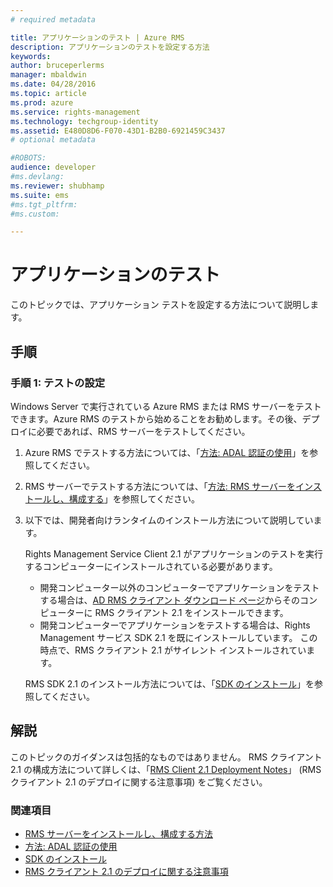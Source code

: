 ```yaml
---
# required metadata

title: アプリケーションのテスト | Azure RMS
description: アプリケーションのテストを設定する方法
keywords:
author: bruceperlerms
manager: mbaldwin
ms.date: 04/28/2016
ms.topic: article
ms.prod: azure
ms.service: rights-management
ms.technology: techgroup-identity
ms.assetid: E480D8D6-F070-43D1-B2B0-6921459C3437
# optional metadata

#ROBOTS:
audience: developer
#ms.devlang:
ms.reviewer: shubhamp
ms.suite: ems
#ms.tgt_pltfrm:
#ms.custom:

---
```


# アプリケーションのテスト

このトピックでは、アプリケーション テストを設定する方法について説明します。

## 手順

### 手順 1: テストの設定

Windows Server で実行されている Azure RMS または RMS サーバーをテストできます。Azure RMS のテストから始めることをお勧めします。その後、デプロイに必要であれば、RMS サーバーをテストしてください。

1. Azure RMS でテストする方法については、「[方法: ADAL 認証の使用](how-to-use-adal-authentication.md)」を参照してください。
2. RMS サーバーでテストする方法については、「[方法: RMS サーバーをインストールし、構成する](how-to-install-and-configure-an-rms-server.md)」を参照してください。
3. 以下では、開発者向けランタイムのインストール方法について説明しています。

   Rights Management Service Client 2.1 がアプリケーションのテストを実行するコンピューターにインストールされている必要があります。
   - 開発コンピューター以外のコンピューターでアプリケーションをテストする場合は、[AD RMS クライアント ダウンロード ページ](http://www.microsoft.com/en-us/download/details.aspx?id=38396)からそのコンピューターに RMS クライアント 2.1 をインストールできます。
   - 開発コンピューターでアプリケーションをテストする場合は、Rights Management サービス SDK 2.1 を既にインストールしています。 この時点で、RMS クライアント 2.1 がサイレント インストールされています。

    RMS SDK 2.1 のインストール方法については、「[SDK のインストール](create-your-first-rights-aware-application.md)」を参照してください。

## 解説

このトピックのガイダンスは包括的なものではありません。 RMS クライアント 2.1 の構成方法について詳しくは、「[RMS Client 2.1 Deployment Notes](https://technet.microsoft.com/en-us/library/jj159267(WS.10).aspx)」 (RMS クライアント 2.1 のデプロイに関する注意事項) をご覧ください。

### 関連項目

* [RMS サーバーをインストールし、構成する方法](how-to-install-and-configure-an-rms-server.md)
* [方法: ADAL 認証の使用](how-to-use-adal-authentication,md)
* [SDK のインストール](create-your-first-rights-aware-application.md)
* [RMS クライアント 2.1 のデプロイに関する注意事項](https://technet.microsoft.com/en-us/library/jj159267(WS.10).aspx)
 

 


<!--HONumber=Jun16_HO2-->


